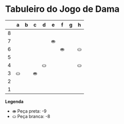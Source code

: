 # Tabuleiro do Jogo de Dama

|   | a | b | c | d | e | f | g | h |
|---|---|---|---|---|---|---|---|---|
| 8 |   |   |   |   |   |   |   |  |
| 7 |   |   |   |   | ⛂ |   |   |   |
| 6 |   |   |    |   |   | ⛂ |   | ⛀ |
| 5 |  |   |   |   |   |   |    |   |
| 4 |   |  |   | ⛀ |   |   |   | ⛀ |
| 3 | ⛀ |   |  ⛂ |   |   |   |   |   |
| 2 |   |  |   |   |   |   |   |   |
| 1 |   |   |   |   |   |   |   |   |

**Legenda**

- ⛂ Peça preta:  -9
- ⛀ Peça branca: -8